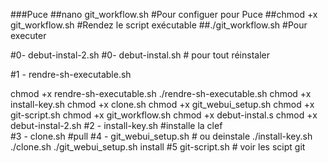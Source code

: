 ###Puce
##nano git_workflow.sh 
#Pour configuer pour Puce
##chmod +x git_workflow.sh
#Rendez le script exécutable 
##./git_workflow.sh
#Pour executer

#0- debut-instal-2.sh
#0- debut-instal.sh # pour tout réinstaler

#1 - rendre-sh-executable.sh

chmod +x rendre-sh-executable.sh
./rendre-sh-executable.sh
chmod +x install-key.sh
chmod +x clone.sh 
chmod +x git_webui_setup.sh
chmod +x git-script.sh
chmod +x git_workflow.sh
chmod +x debut-instal.s
chmod +x debut-instal-2.sh
#2 - install-key.sh #installe la clef  
#3 - clone.sh #pull 
#4 - git_webui_setup.sh # ou deinstale 
./install-key.sh
./clone.sh
./git_webui_setup.sh install
#5 git-script.sh # voir les scipt git